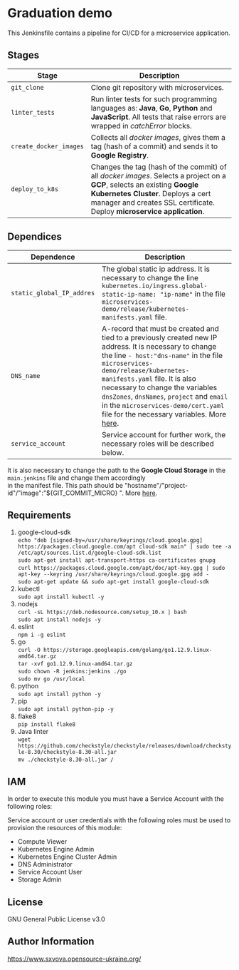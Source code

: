 # Graduation demo

This Jenkinsfile contains a pipeline for CI/CD for a microservice application.

## Stages
| Stage                   | Description                                        |
|-------------------------|----------------------------------------------------|
| `git_clone`             | Clone git repository with microservices.           |
| `linter_tests `         | Run linter tests for such programming languages as: **Java**, **Go**, **Python** and **JavaScript**.  All tests that raise errors are wrapped in *catchError* blocks.|
| `create_docker_images`  | Collects all *docker images*, gives them a tag (hash of a commit) and sends it to **Google Registry**. |
| `deploy_to_k8s`         | Changes the tag (hash of the commit) of all *docker images*. Selects a project on a **GCP**, selects an existing **Google Kubernetes Cluster**. Deploys a cert manager and creates SSL certificate. Deploy **microservice application**.


## Dependices
| Dependence               | Description                                        |
|--------------------------|----------------------------------------------------|
|`static_global_IP_addres` | The global static ip address. It is necessary to change the line `kubernetes.io/ingress.global-static-ip-name: "ip-name"` in the file `microservices-demo/release/kubernetes-manifests.yaml` file.
|`DNS_name`                | A-record that must be created and tied to a previously created new IP address. It is necessary to change  the line `- host:"dns-name"` in the file `microservices-demo/release/kubernetes-manifests.yaml` file. It is also necessary to change the variables `dnsZones`, `dnsNames`, `project` and `email` in the `microservices-demo/cert.yaml` file for the necessary variables. More [here](https://cert-manager.io/docs/configuration/acme/dns01/google/). |
|`service_account`         | Service account for further work, the necessary roles will be described below.|

It is also necessary to change the path to the **Google Cloud Storage** in the `main.jenkins` file and change them accordingly  
in the manifest file. This path should be "hostname"/"project-id"/"image":"${GIT_COMMIT_MICRO} ". More [here](https://cloud.google.com/container-registry/docs/pushing-and-pulling).

## Requirements
1. google-cloud-sdk  
`echo "deb [signed-by=/usr/share/keyrings/cloud.google.gpg] https://packages.cloud.google.com/apt cloud-sdk main" | sudo tee -a /etc/apt/sources.list.d/google-cloud-sdk.list`  
`sudo apt-get install apt-transport-https ca-certificates gnupg`  
`curl https://packages.cloud.google.com/apt/doc/apt-key.gpg | sudo apt-key --keyring /usr/share/keyrings/cloud.google.gpg add -`  
`sudo apt-get update && sudo apt-get install google-cloud-sdk`  
1. kubectl  
`sudo apt install kubectl -y`  
1. nodejs   
`curl -sL https://deb.nodesource.com/setup_10.x | bash`  
`sudo apt install nodejs -y`  
1. eslint   
`npm i -g eslint`  
1. go  
`curl -O https://storage.googleapis.com/golang/go1.12.9.linux-amd64.tar.gz`  
`tar -xvf go1.12.9.linux-amd64.tar.gz`  
`sudo chown -R jenkins:jenkins ./go`  
`sudo mv go /usr/local`  
1. python   
`sudo apt install python -y`  
1. pip      
`sudo apt install python-pip -y`  
1. flake8   
`pip install flake8`  
1. Java linter    
`wget https://github.com/checkstyle/checkstyle/releases/download/checkstyle-8.30/checkstyle-8.30-all.jar`   
`mv ./checkstyle-8.30-all.jar /`  
## IAM
In order to execute this module you must have a Service Account with the following roles:

Service account or user credentials with the following roles must be used to provision the resources of this module:

* Compute Viewer
* Kubernetes Engine Admin
* Kubernetes Engine Cluster Admin
* DNS Administrator
* Service Account User
* Storage Admin

## License
GNU General Public License v3.0

## Author Information
https://www.sxvova.opensource-ukraine.org/
